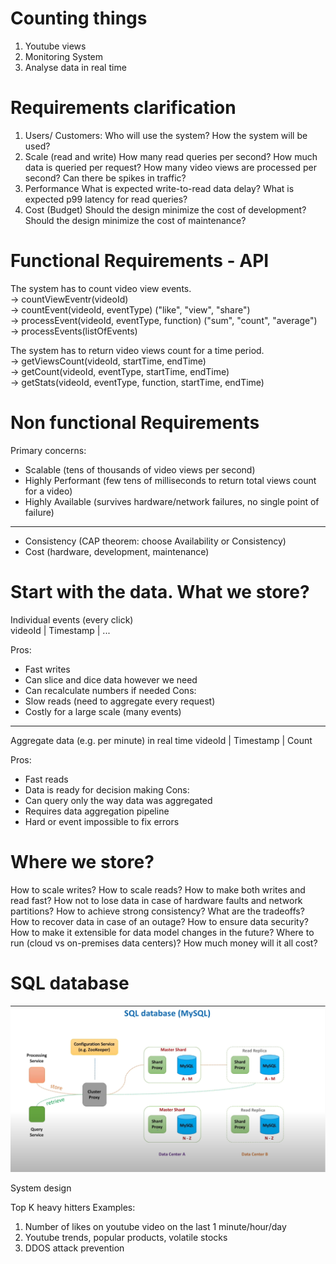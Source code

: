 Counting things
====================================
1. Youtube views  
2. Monitoring System  
3. Analyse data in real time  
 
Requirements clarification
====================================
1. Users/ Customers:
    Who will use the system?
    How the system will be used?
2. Scale (read and write)
    How many read queries per second?
    How much data is queried per request?
    How many video views are processed per second?
    Can there be spikes in traffic?
3. Performance
    What is expected write-to-read data delay?
    What is expected p99 latency for read queries?
4. Cost (Budget)
    Should the design minimize the cost of development?
    Should the design minimize the cost of maintenance?

Functional Requirements - API
====================================  
The system has to count video view events.  
-> countViewEventr(videoId)  
-> countEvent(videoId, eventType) ("like", "view", "share")  
-> processEvent(videoId, eventType, function) ("sum", "count", "average")  
-> processEvents(listOfEvents)   

The system has to return video views count for a time period.  
-> getViewsCount(videoId, startTime, endTime)  
-> getCount(videoId, eventType, startTime, endTime)  
-> getStats(videoId, eventType, function, startTime, endTime)  

Non functional Requirements
====================================
Primary concerns:  
* Scalable (tens of thousands of video views per second)  
* Highly Performant (few tens of milliseconds to return total views count for a video)  
* Highly Available (survives hardware/network failures, no single point of failure)  
----------------------------------------
* Consistency (CAP theorem: choose Availability or Consistency)  
* Cost (hardware, development, maintenance)  

Start with the data. What we store?  
====================================  
Individual events (every click)  
videoId | Timestamp | ...

Pros:
* Fast writes
* Can slice and dice data however we need
* Can recalculate numbers if needed
Cons:
* Slow reads (need to aggregate every request)
* Costly for a large scale (many events)
-------------------------------------------------------------------------
Aggregate data (e.g. per minute) in real time
videoId | Timestamp | Count

Pros:
* Fast reads
* Data is ready for decision making
Cons:
* Can query only the way data was aggregated
* Requires data aggregation pipeline
* Hard or event impossible to fix errors


Where we store?
====================================
How to scale writes?
How to scale reads?
How to make both writes and read fast?
How not to lose data in case of hardware faults and network partitions?
How to achieve strong consistency? What are the tradeoffs?
How to recover data in case of an outage?
How to ensure data security?
How to make it extensible for data model changes in the future?
Where to run (cloud vs on-premises data centers)?
How much money will it all cost?

SQL database
====================================
![alt text](images/sql_scale.png)


















System design

Top K heavy hitters
Examples:
1. Number of likes on youtube video on the last 1 minute/hour/day
2. Youtube trends, popular products, volatile stocks
3. DDOS attack prevention 